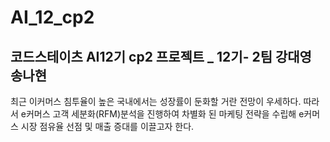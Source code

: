 # AI_12_cp2
## 코드스테이츠 AI12기 cp2 프로젝트 _ 12기- 2팀 강대영 송나현

최근 이커머스 침투율이 높은 국내에서는 성장률이 둔화할 거란 전망이 우세하다. 따라서 e커머스 고객 세분화(RFM)분석을 진행하여 차별화 된 마케팅 전략을 수립해 e커머스 시장 점유율 선점 및 매출 증대를 이끌고자 한다.
